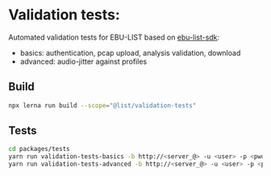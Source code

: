 # Validation tests:

Automated validation tests for EBU-LIST based on [ebu-list-sdk](https://github.com/bisect-pt/ebu-list-sdk):

-   basics: authentication, pcap upload, analysis validation, download
-   advanced: audio-jitter against profiles

## Build

```sh
npx lerna run build --scope="@list/validation-tests"
```

## Tests

```sh
cd packages/tests
yarn run validation-tests-basics -b http://<server_@> -u <user> -p <pwd>
yarn run validation-tests-advanced -b http://<server_@> -u <user> -p <pwd>
```
